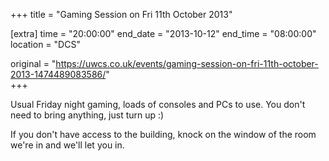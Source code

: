 +++
title = "Gaming Session on Fri 11th October 2013"

[extra]
time = "20:00:00"
end_date = "2013-10-12"
end_time = "08:00:00"
location = "DCS"

original = "https://uwcs.co.uk/events/gaming-session-on-fri-11th-october-2013-1474489083586/"    
+++

Usual Friday night gaming, loads of consoles and PCs to use. You don't need to bring anything, just turn up :)

If you don't have access to the building, knock on the window of the room we're in and we'll let you in.

